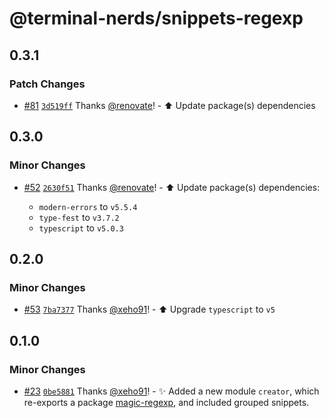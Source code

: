 # @terminal-nerds/snippets-regexp<!-- markdownlint-disable line-length list-marker-space no-duplicate-header ul-style ul-indent no-bare-urls -->

## 0.3.1

### Patch Changes

-   [#81](https://github.com/terminal-nerds/snippets/pull/81) [`3d519ff`](https://github.com/terminal-nerds/snippets/commit/3d519ffcc696e8c102fcb8856c9067ad6e51c35d) Thanks [@renovate](https://github.com/apps/renovate)! - ⬆️ Update package(s) dependencies

## 0.3.0

### Minor Changes

-   [#52](https://github.com/terminal-nerds/snippets/pull/52) [`2630f51`](https://github.com/terminal-nerds/snippets/commit/2630f5138db3f2f1bc0b766cd94c1c415bba2656) Thanks [@renovate](https://github.com/apps/renovate)! - ⬆️ Update package(s) dependencies:

    -   `modern-errors` to `v5.5.4`
    -   `type-fest` to `v3.7.2`
    -   `typescript` to `v5.0.3`

## 0.2.0

### Minor Changes

-   [#53](https://github.com/terminal-nerds/snippets/pull/53) [`7ba7377`](https://github.com/terminal-nerds/snippets/commit/7ba73779bb732b0f1bfe7a9d1c702514fb99a193) Thanks [@xeho91](https://github.com/xeho91)! - ⬆️ Upgrade `typescript` to `v5`

## 0.1.0

### Minor Changes

-   [#23](https://github.com/terminal-nerds/snippets/pull/23) [`0be5881`](https://github.com/terminal-nerds/snippets/commit/0be5881bb24cc8d6656a35804a4779c0fb8ec130) Thanks [@xeho91](https://github.com/xeho91)! - ✨ Added a new module `creator`, which re-exports a package [magic-regexp](https://github.com/danielroe/magic-regexp),
    and included grouped snippets.

